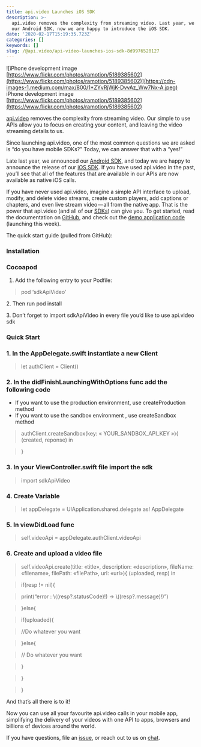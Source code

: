 ```yaml
---
title: api.video Launches iOS SDK
description: >-
  api.video removes the complexity from streaming video. Last year, we announced
  our Android SDK, now we are happy to introduce the iOS SDK.
date: '2020-02-17T15:19:35.723Z'
categories: []
keywords: []
slug: /@api.video/api-video-launches-ios-sdk-8d9976520127
---
```


![iPhone development image [https://www.flickr.com/photos/ramotion/5189385602](https://www.flickr.com/photos/ramotion/5189385602)](https://cdn-images-1.medium.com/max/800/1*ZYvRjWjK-DvvAz_Ww7Nx-A.jpeg)
iPhone development image [https://www.flickr.com/photos/ramotion/5189385602](https://www.flickr.com/photos/ramotion/5189385602)

[api.video](https://api.video) removes the complexity from streaming video. Our simple to use APIs allow you to focus on creating your content, and leaving the video streaming details to us.

Since launching api.video, one of the most common questions we are asked is “do you have mobile SDKs?” Today, we can answer that with a “yes!”

Late last year, we announced our [Android SDK](https://github.com/apivideo/android-sdk), and today we are happy to announce the release of our [iOS SDK](https://github.com/apivideo/ios-sdk). If you have used api.video in the past, you’ll see that all of the features that are available in our APIs are now available as native iOS calls.

If you have never used api.video, imagine a simple API interface to upload, modify, and delete video streams, create custom players, add captions or chapters, and even live stream video — all from the native app. That is the power that api.video (and all of our [SDKs](https://docs.api.video/5.1/sdk-and-tools)) can give you. To get started, read the documentation on [GitHub](https://github.com/apivideo/ios-sdk), and check out the [demo application code](https://github.com/apivideo/ios-demo) (launching this week).

The quick start guide (pulled from GitHub):

### Installation

### Cocoapod

1.  Add the following entry to your Podfile:

> pod ‘sdkApiVideo’

2\. Then run pod install

3\. Don’t forget to import sdkApiVideo in every file you’d like to use api.video sdk

### Quick Start

### 1\. In the AppDelegate.swift instantiate a new Client

> let authClient = Client()

### 2\. In the didFinishLaunchingWithOptions func add the following code

*   If you want to use the production environment, use createProduction method
*   If you want to use the sandbox environment , use createSandbox method

> authClient.createSandbox(key: « YOUR\_SANDBOX\_API\_KEY »){ (created, reponse) in

> }

### 3\. In your ViewController.swift file import the sdk

> import sdkApiVideo

### 4\. Create Variable

> let appDelegate = UIApplication.shared.delegate as! AppDelegate

### 5\. In viewDidLoad func

> self.videoApi = appDelegate.authClient.videoApi

### 6\. Create and upload a video file

> self.videoApi.create(title: «title», description: «description», fileName: «filename», filePath: «filePath», url: «url»){ (uploaded, resp) in

> if(resp != nil){

> print(“error : \\((resp?.statusCode)!) -> \\((resp?.message)!)”)

> }else{

> if(uploaded){

> //Do whatever you want

> }else{

> // Do whatever you want

> }

> }

> }

And that’s all there is to it!

Now you can use all your favourite api.video calls in your mobile app, simplifying the delivery of your videos with one API to apps, browsers and billions of devices around the world.

If you have questions, file an [issue](https://github.com/apivideo/ios-sdk/issues), or reach out to us on [chat](https://api.video).